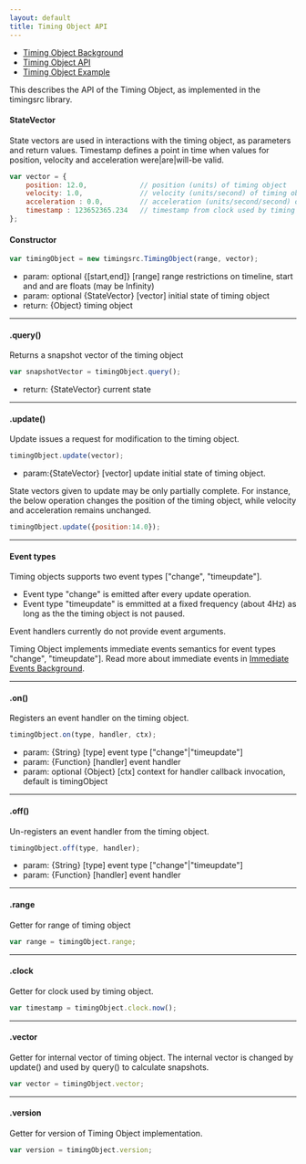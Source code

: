 ```yaml
---
layout: default
title: Timing Object API
---
```


- [Timing Object Background](background_timingobject.html)
- [Timing Object API](api_timingobject.html)
- [Timing Object Example](exp_timingobject.html)

This describes the API of the Timing Object, as implemented in the timingsrc library.

#### StateVector

State vectors are used in interactions with the timing object, as parameters and return values. 
Timestamp defines a point in time when values for position, velocity and acceleration were|are|will-be valid. 

```javascript
var vector = {
	position: 12.0,             // position (units) of timing object
	velocity: 1.0,              // velocity (units/second) of timing object
	acceleration : 0.0, 		// acceleration (units/second/second) of timing object
	timestamp : 123652365.234   // timestamp from clock used by timing object (seconds)
};
```


#### Constructor

```javascript
var timingObject = new timingsrc.TimingObject(range, vector);
```

- param: optional {[start,end]} [range] range restrictions on timeline, start and and are floats (may be Infinity)
- param: optional {StateVector} [vector] initial state of timing object
- return: {Object} timing object

---
#### .query()
Returns a snapshot vector of the timing object

```javascript
var snapshotVector = timingObject.query();
```

- return: {StateVector} current state

---
#### .update()
Update issues a request for modification to the timing object.


```javascript
timingObject.update(vector);
```
- param:{StateVector} [vector] update initial state of timing object. 

State vectors given to update may be only partially complete. For instance, the below operation changes
the position of the timing object, while velocity and acceleration remains unchanged.

```javascript
timingObject.update({position:14.0});
```

---
#### Event types
Timing objects supports two event types ["change", "timeupdate"].

- Event type "change" is emitted after every update operation. 
- Event type "timeupdate" is emmitted at a fixed frequency (about 4Hz) as long as the the timing object is not paused.

Event handlers currently do not provide event arguments.

Timing Object implements immediate events semantics for event types "change", "timeupdate"].
Read more about immediate events in [Immediate Events Background](background_eventing.html).


---
#### .on()
Registers an event handler on the timing object.

```javascript
timingObject.on(type, handler, ctx);
```

- param: {String} [type] event type ["change"|"timeupdate"]
- param: {Function} [handler] event handler
- param: optional {Object} [ctx] context for handler callback invocation, default is timingObject

---
#### .off()
Un-registers an event handler from the timing object.

```javascript
timingObject.off(type, handler);
```

- param: {String} [type] event type ["change"|"timeupdate"]
- param: {Function} [handler] event handler

---
#### .range
Getter for range of timing object

```javascript
var range = timingObject.range;
```

---
#### .clock
Getter for clock used by timing object.

```javascript
var timestamp = timingObject.clock.now();
```
---
#### .vector
Getter for internal vector of timing object. The internal vector is changed by update() and used by query() to calculate snapshots. 

```javascript
var vector = timingObject.vector;
```

---
#### .version
Getter for version of Timing Object implementation.

```javascript
var version = timingObject.version;
```